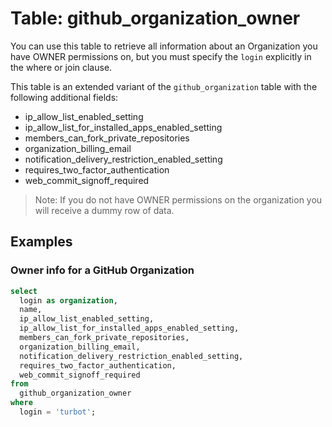 # Table: github_organization_owner

You can use this table to retrieve all information about an Organization you have OWNER permissions on, but you must specify the `login` explicitly in the where or join clause.

This table is an extended variant of the `github_organization` table with the following additional fields:
- ip_allow_list_enabled_setting
- ip_allow_list_for_installed_apps_enabled_setting
- members_can_fork_private_repositories
- organization_billing_email
- notification_delivery_restriction_enabled_setting
- requires_two_factor_authentication
- web_commit_signoff_required

> Note: If you do not have OWNER permissions on the organization you will receive a dummy row of data.

## Examples

### Owner info for a GitHub Organization

```sql
select
  login as organization,
  name,
  ip_allow_list_enabled_setting,
  ip_allow_list_for_installed_apps_enabled_setting,
  members_can_fork_private_repositories,
  organization_billing_email,
  notification_delivery_restriction_enabled_setting,
  requires_two_factor_authentication,
  web_commit_signoff_required
from
  github_organization_owner
where
  login = 'turbot';
```